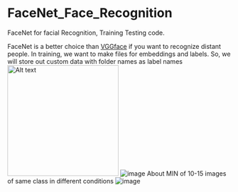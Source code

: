 # FaceNet_Face_Recognition
FaceNet for facial Recognition, Training Testing code.

FaceNet is a better choice than [VGGface](https://github.com/zetro-malik/VGG_Face_Recognition) if you want to recognize distant people.
In training, we want to make files for embeddings and labels. So, we will store out custom data with folder names as label names 
<img src="https://user-images.githubusercontent.com/110400185/237055894-c385b64a-f610-42f1-8339-f49c48e223bc.png" alt="Alt text" width="250" height="250">
![image](https://user-images.githubusercontent.com/110400185/237055894-c385b64a-f610-42f1-8339-f49c48e223bc.png=250x250)
About MIN of 10-15 images of same class in different conditions
![image](https://user-images.githubusercontent.com/110400185/237055894-c385b64a-f610-42f1-8339-f49c48e223bc.png=250x250)


